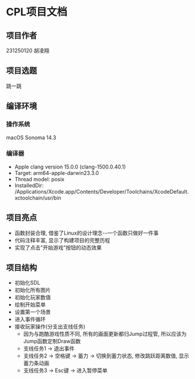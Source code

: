 # CPL项目文档

## 项目作者

231250120 胡凌翔

## 项目选题

跳一跳

## 编译环境

### 操作系统

macOS Sonoma 14.3

### 编译器

- Apple clang version 15.0.0 (clang-1500.0.40.1)
- Target: arm64-apple-darwin23.3.0
- Thread model: posix
- InstalledDir: /Applications/Xcode.app/Contents/Developer/Toolchains/XcodeDefault.xctoolchain/usr/bin

## 项目亮点

- 函数封装合理, 借鉴了Linux的设计理念--一个函数只做好一件事
- 代码注释丰富, 显示了构建项目的完整历程
- 实现了点击"开始游戏"按钮的动态效果

## 项目结构

- 初始化SDL
- 初始化所有图片
- 初始化玩家数值
- 绘制开始菜单
- 设置第一个场景
- 进入事件循环
- 接收玩家操作(分支出支线任务)
    - 因为与跑酷游戏性质不同, 所有的画面更新都归Jump过程管, 所以应该为Jump函数定制Draw函数
    - 支线任务1 -> 退出事件
    - 支线任务2 -> 空格键 -> 蓄力 -> 切换到蓄力状态, 修改跳跃距离数值, 显示蓄力条动画
    - 支线任务3 -> Esc键 -> 进入暂停菜单
